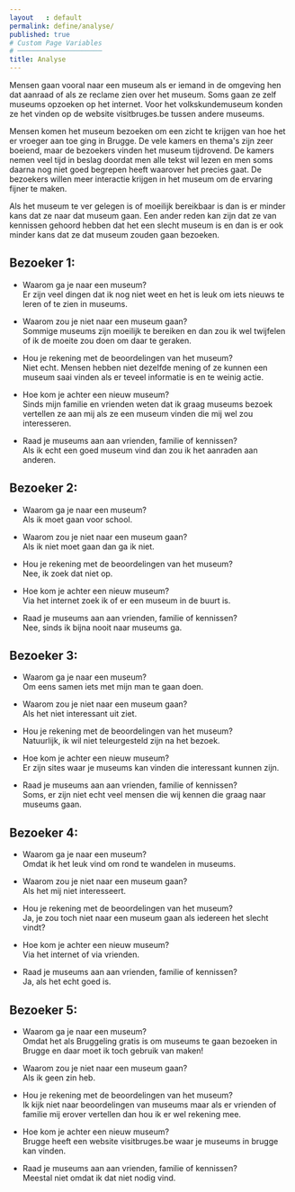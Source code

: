 ```yaml
---
layout   : default
permalink: define/analyse/
published: true
# Custom Page Variables
# ─────────────────────
title: Analyse
---
```


Mensen gaan vooral naar een museum als er iemand in de omgeving hen dat aanraad of als ze reclame zien over het museum. Soms gaan ze zelf museums opzoeken op het internet. Voor het volkskundemuseum konden ze het vinden op de website visitbruges.be tussen andere museums.

Mensen komen het museum bezoeken om een zicht te krijgen van hoe het er vroeger aan toe ging in Brugge. De vele kamers en thema's zijn zeer boeiend, maar de bezoekers vinden het museum tijdrovend. De kamers nemen veel tijd in beslag doordat men alle tekst wil lezen en men soms daarna nog niet goed begrepen heeft waarover het precies gaat. De bezoekers willen meer interactie krijgen in het museum om de ervaring fijner te maken.

Als het museum te ver gelegen is of moeilijk bereikbaar is dan is er minder kans dat ze naar dat museum gaan. Een ander reden kan zijn dat ze van kennissen gehoord hebben dat het een slecht museum is en dan is er ook minder kans dat ze dat museum zouden gaan bezoeken.


Bezoeker 1:
----------
- Waarom ga je naar een museum?  
Er zijn veel dingen dat ik nog niet weet en het is leuk om iets nieuws te leren of te zien in museums. 

- Waarom zou je niet naar een museum gaan?  
Sommige museums zijn moeilijk te bereiken en dan zou ik wel twijfelen of ik de moeite zou doen om daar te geraken.  

- Hou je rekening met de beoordelingen van het museum?  
Niet echt. Mensen hebben niet dezelfde mening of ze kunnen een museum saai vinden als er teveel informatie is en te weinig actie.

- Hoe kom je achter een nieuw museum?  
Sinds mijn familie en vrienden weten dat ik graag museums bezoek vertellen ze aan mij als ze een museum vinden die mij wel zou interesseren.  

- Raad je museums aan aan vrienden, familie of kennissen?  
Als ik echt een goed museum vind dan zou ik het aanraden aan anderen.


Bezoeker 2:
-----------
- Waarom ga je naar een museum?  
Als ik moet gaan voor school.  

- Waarom zou je niet naar een museum gaan?  
Als ik niet moet gaan dan ga ik niet.  

- Hou je rekening met de beoordelingen van het museum?  
Nee, ik zoek dat niet op.  

- Hoe kom je achter een nieuw museum?  
Via het internet zoek ik of er een museum in de buurt is.  

- Raad je museums aan aan vrienden, familie of kennissen?  
Nee, sinds ik bijna nooit naar museums ga.


Bezoeker 3:
-----------
- Waarom ga je naar een museum?  
Om eens samen iets met mijn man te gaan doen.  

- Waarom zou je niet naar een museum gaan?  
Als het niet interessant uit ziet.  

- Hou je rekening met de beoordelingen van het museum?  
Natuurlijk, ik wil niet teleurgesteld zijn na het bezoek.  

- Hoe kom je achter een nieuw museum?  
Er zijn sites waar je museums kan vinden die interessant kunnen zijn.  

- Raad je museums aan aan vrienden, familie of kennissen?  
Soms, er zijn niet echt veel mensen die wij kennen die graag naar museums gaan.


Bezoeker 4:
-----------
- Waarom ga je naar een museum?  
Omdat ik het leuk vind om rond te wandelen in museums.  

- Waarom zou je niet naar een museum gaan?  
Als het mij niet interesseert. 

- Hou je rekening met de beoordelingen van het museum?  
Ja, je zou toch niet naar een museum gaan als iedereen het slecht vindt?  

- Hoe kom je achter een nieuw museum?  
Via het internet of via vrienden.  

- Raad je museums aan aan vrienden, familie of kennissen?  
Ja, als het echt goed is.


Bezoeker 5:
-----------
- Waarom ga je naar een museum?  
Omdat het als Bruggeling gratis is om museums te gaan bezoeken in Brugge en daar moet ik toch gebruik van maken!  

- Waarom zou je niet naar een museum gaan?  
Als ik geen zin heb.  

- Hou je rekening met de beoordelingen van het museum?  
Ik kijk niet naar beoordelingen van museums maar als er vrienden of familie mij erover vertellen dan hou ik er wel rekening mee.  

- Hoe kom je achter een nieuw museum?  
Brugge heeft een website visitbruges.be waar je museums in brugge kan vinden.  

- Raad je museums aan aan vrienden, familie of kennissen?  
Meestal niet omdat ik dat niet nodig vind.

